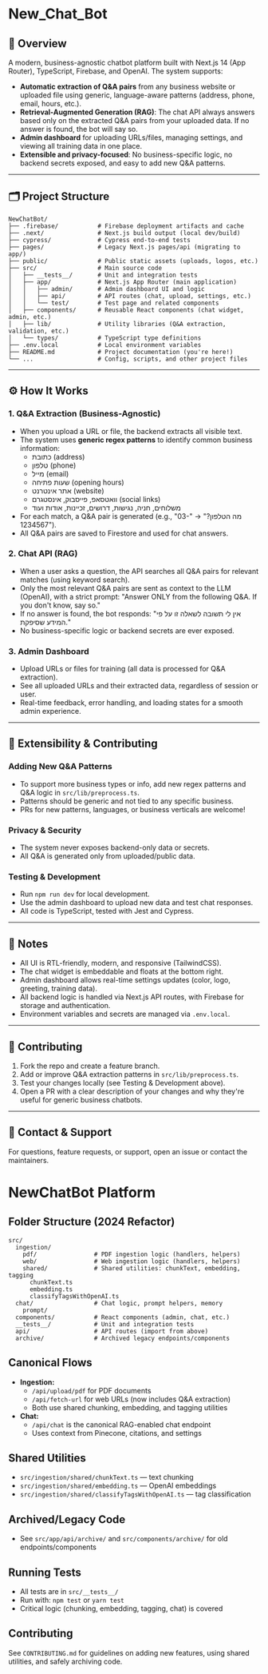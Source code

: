 # New_Chat_Bot

## 🚀 Overview

A modern, business-agnostic chatbot platform built with Next.js 14 (App Router), TypeScript, Firebase, and OpenAI. The system supports:
- **Automatic extraction of Q&A pairs** from any business website or uploaded file using generic, language-aware patterns (address, phone, email, hours, etc.).
- **Retrieval-Augmented Generation (RAG)**: The chat API always answers based only on the extracted Q&A pairs from your uploaded data. If no answer is found, the bot will say so.
- **Admin dashboard** for uploading URLs/files, managing settings, and viewing all training data in one place.
- **Extensible and privacy-focused**: No business-specific logic, no backend secrets exposed, and easy to add new Q&A patterns.

---

## 🗂️ Project Structure

```
NewChatBot/
├── .firebase/           # Firebase deployment artifacts and cache
├── .next/               # Next.js build output (local dev/build)
├── cypress/             # Cypress end-to-end tests
├── pages/               # Legacy Next.js pages/api (migrating to app/)
├── public/              # Public static assets (uploads, logos, etc.)
├── src/                 # Main source code
│   ├── __tests__/       # Unit and integration tests
│   ├── app/             # Next.js App Router (main application)
│   │   ├── admin/       # Admin dashboard UI and logic
│   │   ├── api/         # API routes (chat, upload, settings, etc.)
│   │   └── test/        # Test page and related components
│   ├── components/      # Reusable React components (chat widget, admin, etc.)
│   ├── lib/             # Utility libraries (Q&A extraction, validation, etc.)
│   └── types/           # TypeScript type definitions
├── .env.local           # Local environment variables
├── README.md            # Project documentation (you're here!)
└── ...                  # Config, scripts, and other project files
```

---

## ⚙️ How It Works

### 1. **Q&A Extraction (Business-Agnostic)**
- When you upload a URL or file, the backend extracts all visible text.
- The system uses **generic regex patterns** to identify common business information:
  - כתובת (address)
  - טלפון (phone)
  - מייל (email)
  - שעות פתיחה (opening hours)
  - אתר אינטרנט (website)
  - וואטסאפ, פייסבוק, אינסטגרם (social links)
  - משלוחים, חניה, נגישות, דרושים, זכיינות, אודות ועוד
- For each match, a Q&A pair is generated (e.g., "מה הטלפון?" → "03-1234567").
- All Q&A pairs are saved to Firestore and used for chat answers.

### 2. **Chat API (RAG)**
- When a user asks a question, the API searches all Q&A pairs for relevant matches (using keyword search).
- Only the most relevant Q&A pairs are sent as context to the LLM (OpenAI), with a strict prompt: "Answer ONLY from the following Q&A. If you don't know, say so."
- If no answer is found, the bot responds: "אין לי תשובה לשאלה זו על פי המידע שסיפקת."
- No business-specific logic or backend secrets are ever exposed.

### 3. **Admin Dashboard**
- Upload URLs or files for training (all data is processed for Q&A extraction).
- See all uploaded URLs and their extracted data, regardless of session or user.
- Real-time feedback, error handling, and loading states for a smooth admin experience.

---

## 🧩 Extensibility & Contributing

### Adding New Q&A Patterns
- To support more business types or info, add new regex patterns and Q&A logic in `src/lib/preprocess.ts`.
- Patterns should be generic and not tied to any specific business.
- PRs for new patterns, languages, or business verticals are welcome!

### Privacy & Security
- The system never exposes backend-only data or secrets.
- All Q&A is generated only from uploaded/public data.

### Testing & Development
- Run `npm run dev` for local development.
- Use the admin dashboard to upload new data and test chat responses.
- All code is TypeScript, tested with Jest and Cypress.

---

## 📝 Notes
- All UI is RTL-friendly, modern, and responsive (TailwindCSS).
- The chat widget is embeddable and floats at the bottom right.
- Admin dashboard allows real-time settings updates (color, logo, greeting, training data).
- All backend logic is handled via Next.js API routes, with Firebase for storage and authentication.
- Environment variables and secrets are managed via `.env.local`.

---

## 👥 Contributing

1. Fork the repo and create a feature branch.
2. Add or improve Q&A extraction patterns in `src/lib/preprocess.ts`.
3. Test your changes locally (see Testing & Development above).
4. Open a PR with a clear description of your changes and why they're useful for generic business chatbots.

---

## 📣 Contact & Support
For questions, feature requests, or support, open an issue or contact the maintainers.

# NewChatBot Platform

## Folder Structure (2024 Refactor)

```
src/
  ingestion/
    pdf/                # PDF ingestion logic (handlers, helpers)
    web/                # Web ingestion logic (handlers, helpers)
    shared/             # Shared utilities: chunkText, embedding, tagging
      chunkText.ts
      embedding.ts
      classifyTagsWithOpenAI.ts
  chat/                 # Chat logic, prompt helpers, memory
    prompt/
  components/           # React components (admin, chat, etc.)
  __tests__/            # Unit and integration tests
  api/                  # API routes (import from above)
  archive/              # Archived legacy endpoints/components
```

## Canonical Flows
- **Ingestion:**
  - `/api/upload/pdf` for PDF documents
  - `/api/fetch-url` for web URLs (now includes Q&A extraction)
  - Both use shared chunking, embedding, and tagging utilities
- **Chat:**
  - `/api/chat` is the canonical RAG-enabled chat endpoint
  - Uses context from Pinecone, citations, and settings

## Shared Utilities
- `src/ingestion/shared/chunkText.ts` — text chunking
- `src/ingestion/shared/embedding.ts` — OpenAI embeddings
- `src/ingestion/shared/classifyTagsWithOpenAI.ts` — tag classification

## Archived/Legacy Code
- See `src/app/api/archive/` and `src/components/archive/` for old endpoints/components

## Running Tests
- All tests are in `src/__tests__/`
- Run with: `npm test` or `yarn test`
- Critical logic (chunking, embedding, tagging, chat) is covered

## Contributing
See `CONTRIBUTING.md` for guidelines on adding new features, using shared utilities, and safely archiving code.
